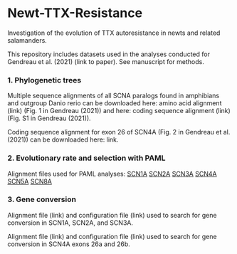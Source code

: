 # Newt-TTX-Resistance
Investigation of the evolution of TTX autoresistance in newts and related salamanders.


This repository includes datasets used in the analyses conducted for Gendreau et al. (2021) (link to paper). See manuscript for methods.




### 1. Phylogenetic trees

Multiple sequence alignments of all SCNA paralogs found in amphibians and outgroup Danio rerio can be downloaded here: amino acid alignment (link) (Fig. 1 in Gendreau (2021)) and here: coding sequence alignment (link) (Fig. S1 in Gendreau (2021)).

Coding sequence alignment for exon 26 of SCN4A (Fig. 2 in Gendreau et al. (2021)) can be downloaded here: link.


### 2. Evolutionary rate and selection with PAML

Alignment files used for PAML analyses:
[SCN1A](SCN1A_CDS_alignment.fasta)
[SCN2A](SCN2A_CDS_alignment.fasta)
[SCN3A](SCN3A_CDS_alignment.fasta)
[SCN4A](SCN4A_CDS_alignment.fasta)
[SCN5A](SCN5A_CDS_alignment.fasta)
[SCN8A](SCN8A_CDS_alignment.fasta)


### 3. Gene conversion

Alignment file (link) and configuration file (link) used to search for gene conversion in SCN1A, SCN2A, and SCN3A.

Alignment file (link) and configuration file (link) used to search for gene conversion in SCN4A exons 26a and 26b.


